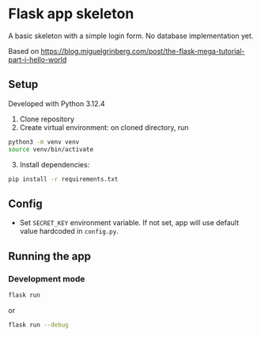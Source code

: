 # Flask app skeleton
A basic skeleton with a simple login form. No database implementation yet.

Based on https://blog.miguelgrinberg.com/post/the-flask-mega-tutorial-part-i-hello-world
## Setup
Developed with Python 3.12.4
1. Clone repository
2. Create virtual environment: on cloned directory, run
```bash
python3 -m venv venv
source venv/bin/activate
```
3. Install dependencies:
```bash
pip install -r requirements.txt
```

## Config
- Set `SECRET_KEY` environment variable. If not set, app will use default value hardcoded in `config.py`.

## Running the app
### Development mode
```bash
flask run
```
or 
```bash
flask run --debug
```